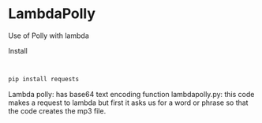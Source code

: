 # LambdaPolly
Use of Polly with lambda 

Install 

```python


pip install requests
```
Lambda polly: has base64 text encoding function 
lambdapolly.py: this code makes a request to lambda but first it asks us for a word or phrase so that the code creates the mp3 file.